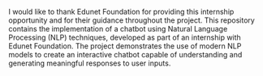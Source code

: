 I would like to thank Edunet Foundation for providing this internship opportunity and for their guidance throughout the project.
This repository contains the implementation of a chatbot using Natural Language Processing (NLP) techniques, developed as part of an internship with Edunet Foundation. The project demonstrates the use of modern NLP models to create an interactive chatbot capable of understanding and generating meaningful responses to user inputs.

